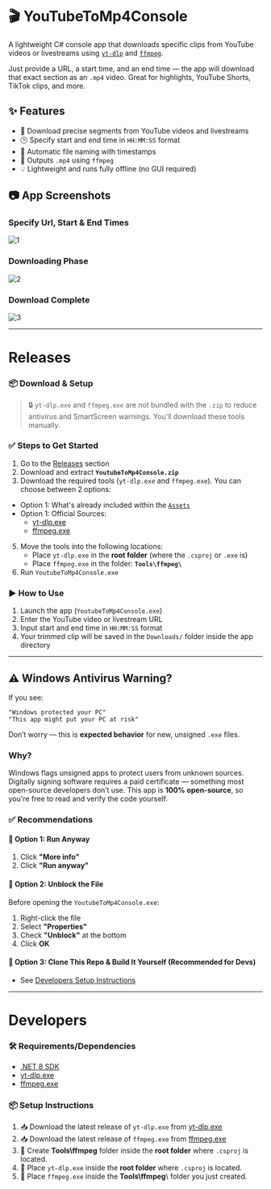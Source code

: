 # 🎬 YouTubeToMp4Console

A lightweight C# console app that downloads specific clips from YouTube videos or livestreams using [`yt-dlp`](https://github.com/yt-dlp/yt-dlp) and [`ffmpeg`](https://ffmpeg.org/).  

Just provide a URL, a start time, and an end time — the app will download that exact section as an `.mp4` video. Great for highlights, YouTube Shorts, TikTok clips, and more.

## ✨ Features

- 🎯 Download precise segments from YouTube videos and livestreams  
- 🕒 Specify start and end time in `HH:MM:SS` format  
- 🧠 Automatic file naming with timestamps  
- 🎥 Outputs `.mp4` using `ffmpeg`  
- 💡 Lightweight and runs fully offline (no GUI required)

## 📷 App Screenshots

### Specify Url, Start & End Times

![1](https://github.com/user-attachments/assets/77816028-3896-419b-9ce7-318b640c0af2)

### Downloading Phase

![2](https://github.com/user-attachments/assets/da8b2245-8e56-443c-b0cd-a7bc575640a2)

### Download Complete
![3](https://github.com/user-attachments/assets/7265ad6a-e782-4f55-aad6-173f3236bfac)


---

# Releases

### 📦 Download & Setup

> 🔒 `yt-dlp.exe` and `ffmpeg.exe` are not bundled with the `.zip` to reduce antivirus and SmartScreen warnings. You'll download these tools manually.

### ✅ Steps to Get Started

1. Go to the [Releases](https://github.com/potuta/YoutubeToMp4Console/releases) section  
2. Download and extract **`YoutubeToMp4Console.zip`**  
3. Download the required tools (`yt-dlp.exe` and `ffmpeg.exe`). You can choose between 2 options:
- Option 1: What's already included within the [`Assets`](https://github.com/potuta/YoutubeToMp4Console/releases)
- Option 1: Official Sources:
    - [yt-dlp.exe](https://github.com/yt-dlp/yt-dlp/releases/latest/download/yt-dlp.exe)
    - [ffmpeg.exe](https://www.gyan.dev/ffmpeg/builds/packages/ffmpeg-7.0.2-full_build.7z)
5. Move the tools into the following locations:
   - Place `yt-dlp.exe` in the **root folder** (where the `.csproj` or `.exe` is)
   - Place `ffmpeg.exe` in the folder: **`Tools\ffmpeg\`**
6. Run `YoutubeToMp4Console.exe`


### ▶️ How to Use

1. Launch the app (`YoutubeToMp4Console.exe`)
2. Enter the YouTube video or livestream URL  
3. Input start and end time in `HH:MM:SS` format  
4. Your trimmed clip will be saved in the `Downloads/` folder inside the app directory

---

## ⚠️ Windows Antivirus Warning?

If you see:

    "Windows protected your PC"
    "This app might put your PC at risk"

Don’t worry — this is **expected behavior** for new, unsigned `.exe` files.

### Why?

Windows flags unsigned apps to protect users from unknown sources. Digitally signing software requires a paid certificate — something most open-source developers don’t use. This app is **100% open-source**, so you're free to read and verify the code yourself.

### ✅ Recommendations

#### 🔹 Option 1: Run Anyway

1. Click **"More info"**
2. Click **"Run anyway"**

#### 🔹 Option 2: Unblock the File

Before opening the `YoutubeToMp4Console.exe`:

1. Right-click the file  
2. Select **"Properties"**  
3. Check **"Unblock"** at the bottom  
4. Click **OK**

#### 🔹 Option 3: Clone This Repo & Build It Yourself (Recommended for Devs)
- See [Developers Setup Instructions](https://github.com/potuta/YoutubeToMp4Console?tab=readme-ov-file#developers)

---

# Developers

### 🛠 Requirements/Dependencies

- [.NET 8 SDK](https://dotnet.microsoft.com/en-us/download/dotnet/8.0)
- [yt-dlp.exe](https://github.com/yt-dlp/yt-dlp/releases/latest/download/yt-dlp.exe)
- [ffmpeg.exe](https://www.gyan.dev/ffmpeg/builds/packages/ffmpeg-7.0.2-full_build.7z) 

### 📦 Setup Instructions

1. 📥 Download the latest release of `yt-dlp.exe` from [yt-dlp.exe](https://github.com/yt-dlp/yt-dlp/releases/latest/download/yt-dlp.exe)
2. 📥 Download the latest release of `ffmpeg.exe` from [ffmpeg.exe](https://www.gyan.dev/ffmpeg/builds/packages/ffmpeg-7.0.2-full_build.7z)
3. 📁 Create **Tools\ffmpeg** folder inside the **root folder** where `.csproj` is located.
4. 📁 Place `yt-dlp.exe` inside the **root folder** where `.csproj` is located.
5. 📁 Place `ffmpeg.exe` inside the **Tools\ffmpeg**\ folder you just created.

